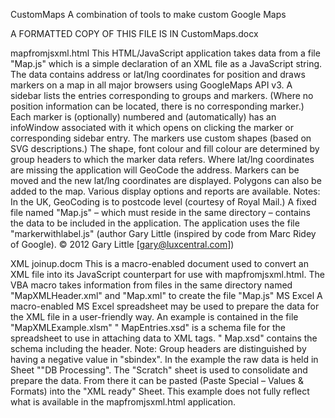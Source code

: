CustomMaps
A combination of tools to make custom Google Maps

A FORMATTED COPY OF THIS FILE IS IN CustomMaps.docx

mapfromjsxml.html
This HTML/JavaScript application takes data from a file "Map.js" which is a simple declaration of an XML file as a JavaScript string. The data contains address or lat/lng coordinates for position and draws markers on a map in all major browsers using GoogleMaps API v3. 
A sidebar lists the entries corresponding to groups and markers. (Where no position information can be located, there is no corresponding marker.)
Each marker is (optionally) numbered and (automatically) has an infoWindow associated with it which opens on clicking the marker or corresponding sidebar entry.
	The markers use custom shapes (based on SVG descriptions.) The shape, font colour and fill colour are determined by group headers to which the marker data refers.
	Where lat/lng coordinates are missing the application will GeoCode the address.
	Markers can be moved and the new lat/lng coordinates are displayed.
Polygons can also be added to the map.
	Various display options and reports are available.
Notes:	In the UK, GeoCoding is to postcode level (courtesy of Royal Mail.)
A fixed file named "Map.js" – which must reside in the same directory – contains the data to be included in the application.
The application uses the file "markerwithlabel.js" (author Gary Little (inspired by code from Marc Ridey of Google). © 2012 Gary Little [gary@luxcentral.com])

XML joinup.docm
This is a macro-enabled document used to convert an XML file into its JavaScript counterpart for use with mapfromjsxml.html. 
The VBA macro takes information from files in the same directory named "MapXMLHeader.xml" and "Map.xml" to create the file "Map.js"
MS Excel
A macro-enabled MS Excel spreadsheet may be used to prepare the data for the XML file in a user-friendly way. An example is contained in the file "MapXMLExample.xlsm"
" MapEntries.xsd" is a schema file for the spreadsheet to use in attaching data to XML tags. " Map.xsd" contains the schema including the header. 
Note: Group headers are distinguished by having a negative value in "sbindex".
In the example the raw data is held in Sheet ""DB Processing". The "Scratch" sheet is used to consolidate and prepare the data. From there it can be pasted (Paste Special – Values & Formats) into the "XML ready" Sheet. 
This example does not fully reflect what is available in the mapfromjsxml.html  application.


